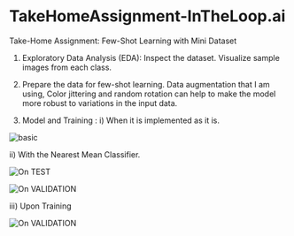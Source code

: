# TakeHomeAssignment-InTheLoop.ai
Take-Home Assignment: Few-Shot Learning with Mini Dataset  

1. Exploratory Data Analysis (EDA):
   Inspect the dataset.
   Visualize sample images from each class.

2. Prepare the data for few-shot learning.
   Data augmentation that I am using, Color jittering and random rotation can help to make the model more robust to variations in the input data.

3. Model and Training : 
   i) When it is implemented as it is. 

  ![basic](https://github.com/Niyathi3011/TakeHomeAssignment-InTheLoop.ai/blob/main/Results/clip_fewshot_train.png) 

  ii) With the Nearest Mean Classifier. 

 ![On TEST](https://github.com/Niyathi3011/TakeHomeAssignment-InTheLoop.ai/blob/main/Results/NCM_fewshot_test.png) 

 ![On VALIDATION](https://github.com/Niyathi3011/TakeHomeAssignment-InTheLoop.ai/blob/main/Results/NCM_fewshot_val.png) 

 iii) Upon Training 

![On VALIDATION](https://github.com/Niyathi3011/TakeHomeAssignment-InTheLoop.ai/blob/main/Results/net_fewshot.png)
  

      



